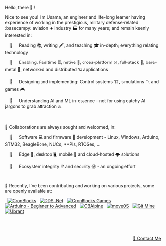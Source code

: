Hello, there 👋 !

Nice to see you! I'm Usama, an engineer and life-long learner having experience of working in the prestigious, military defense-related :basecampy: aviation ✈️ industry 🏭 for many years; and remain keenly interested in:

&nbsp; &nbsp; 👀 &nbsp; &nbsp; Reading 📚, writing 🖋️, and teaching 🎓 in-depth; everything relating technology

&nbsp; &nbsp; 👀 &nbsp; &nbsp; Enabling: Realtime ⏳, native 🐡, cross-platform ⚔️, full-stack 🧮, bare-metal 🤘, networked and distributed 🪐 applications

&nbsp; &nbsp; 👀 &nbsp; &nbsp; Designing and implementing: Control systems 🏗️, simulations 〽️ and games 🎮

&nbsp; &nbsp; 👀 &nbsp; &nbsp; Understanding AI and ML in-essence - not for using catchy AI jargons to grab attraction ♨️


&nbsp;

💞️ Collaborations are always sought and welcomed, in:

&nbsp; &nbsp; 👀 &nbsp; &nbsp; Software 💻 and firmware 🚀 development - Linux, Windows, Arduino, STM32, BeagleBone, NUCs, \*\*PIs, RTOSes, ...

&nbsp; &nbsp; 👀 &nbsp; &nbsp; Edge 🎼, desktop 🖥️, mobile 📱 and cloud-hosted 🌩️ solutions

&nbsp; &nbsp; 👀 &nbsp; &nbsp; Ecosystem integrity ⁉️ and security ㊙️ - an ongoing effort


&nbsp;

🌱 Recently, I've been contributing and working on various projects, some are openly available at:


<p align="left">
  
&nbsp; <a href="https://github.com/cronblocks"><img src="https://avatars.githubusercontent.com/u/86520771?s=32&v=4" alt="CronBlocks" /></a>
&nbsp; <a href="https://github.com/dds-dotnet"><img src="https://avatars.githubusercontent.com/u/125957062?s=32&v=4" alt="DDS .Net" /></a>
&nbsp; <a href="https://github.com/cronblocks-games"><img src="https://avatars.githubusercontent.com/u/148332804?s=32&v=4" alt="CronBlocks Games" /></a>
&nbsp; <a href="https://github.com/arduino-ba"><img src="https://avatars.githubusercontent.com/u/121078777?s=32&v=4" alt="Arduino - Beginner to Advanced" /></a>
&nbsp; <a href="https://github.com/CBAlpine"><img src="https://avatars.githubusercontent.com/u/160391788?s=32&v=4" alt="CBAlpine" /></a>
&nbsp; <a href="https://github.com/move-os"><img src="https://avatars.githubusercontent.com/u/116582302?s=32&v=4" alt="moveOS" /></a>
&nbsp; <a href="https://github.com/git-mine"><img src="https://avatars.githubusercontent.com/u/125908595?s=32&v=4" alt="Git Mine" /></a>
&nbsp; <a href="https://github.com/ubrant"><img src="https://avatars.githubusercontent.com/u/87671848?s=32&v=4" alt="Ubrant" /></a>

</p>


&nbsp;

# 
<p align="right"><a href="https://www.linkedin.com/in/usa-m">&#128231; Contact Me</a></p>
